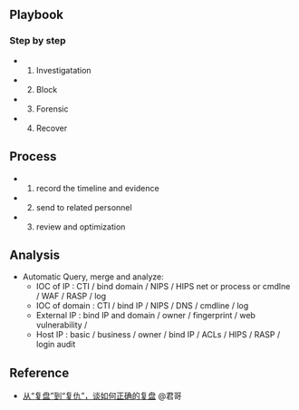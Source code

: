 ## Playbook

### Step by step
- 1. Investigatation
- 2. Block
- 3. Forensic
- 4. Recover

## Process
- 1. record the timeline and evidence
- 2. send to related personnel
- 3. review and optimization

## Analysis

  - Automatic Query, merge and analyze:
    - IOC of IP : CTI / bind domain / NIPS / HIPS net or process or cmdlne / WAF / RASP / log 
    - IOC of domain : CTI / bind IP / NIPS / DNS / cmdline / log
    - External IP : bind IP and domain / owner / fingerprint / web vulnerability / 
    - Host IP : basic / business / owner / bind IP / ACLs / HIPS / RASP / login audit


## Reference
- [从“复盘”到“复仇”，谈如何正确的复盘](https://www.secrss.com/articles/29912) @君哥
